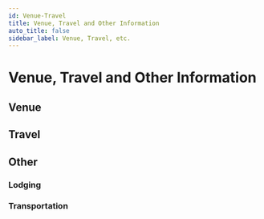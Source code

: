 ```yaml
---
id: Venue-Travel
title: Venue, Travel and Other Information
auto_title: false
sidebar_label: Venue, Travel, etc.
---
```

# Venue, Travel and Other Information

## Venue

## Travel

## Other

### Lodging

### Transportation


